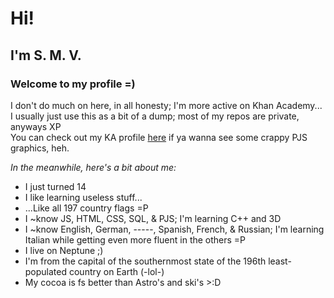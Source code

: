 <h1>Hi!</h1>
<h2>I'm S. M. V.</h2>
<h3>Welcome to my profile =)</h3>

I don't do much on here, in all honesty; I'm more active on Khan Academy...<br>I usually just use this as a bit of a dump; most of my repos are private, anyways XP<br>You can check out my KA profile <a target="_blank" href="https://www.khanacademy.org/profile/kaid_266891459920003908397632/projects">here</a> if ya wanna see some crappy PJS graphics, heh.

<em>In the meanwhile, here's a bit about me:</em>
- I just turned 14
- I like learning useless stuff...
- ...Like all 197 country flags =P
- I ~know JS, HTML, CSS, SQL, & PJS; I'm learning C++ and 3D
- I ~know English, German, -----, Spanish, French, & Russian; I'm learning Italian while getting even more fluent in the others =P
- I live on Neptune ;)
- I'm from the capital of the southernmost state of the 196th least-populated country on Earth (-lol-)
- My cocoa is fs better than Astro's and ski's >:D
